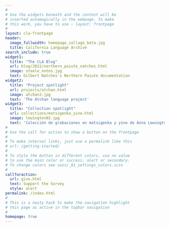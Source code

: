 ```yaml
---
#
# Use the widgets beneath and the content will be
# inserted automagically in the webpage. To make
# this work, you have to use › layout: frontpage
#
layout: cla-frontpage
header:
  image_fullwidth: homepage_collage_beta.jpg
  title: California Language Archive
search_include: true
widget1:
  title: "The CLA Blog"
  url: blog/2022/northern_paiute_natches.html
  image: steele_notes.jpg
  text: Gilbert Natches's Northern Paiute documentation
widget2:
  title: "Project spotlight"
  url: projects/atchan.html
  image: atchan3.jpg
  text: 'The Atchan language project'
widget3:
  title: "Collection spotlight"
  url: collections/matsigenka_yine.html
  image: lewington02.jpg
  text: 'Colección de grabaciones en matsigenka y yine de Anna Lewington'
#
# Use the call for action to show a button on the frontpage
#
# To make internal links, just use a permalink like this
# url: /getting-started/
#
# To style the button in different colors, use no value
# to use the main color or success, alert or secondary.
# To change colors see sass/_01_settings_colors.scss
#
callforaction:
  url: give.html
  text: Support the Survey
  style: alert
permalink: /index.html
#
# This is a nasty hack to make the navigation highlight
# this page as active in the topbar navigation
#
homepage: true
---
```


